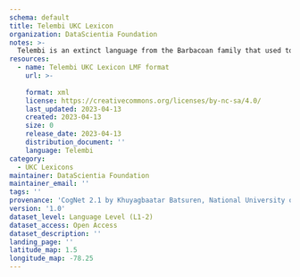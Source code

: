```yaml
---
schema: default
title: Telembi UKC Lexicon
organization: DataScientia Foundation
notes: >-
  Telembi is an extinct language from the Barbacoan family that used to be spoken in South America. The UKC Lexicon of Telembi is represented as a lexico-semantic network. It consists of words, word senses, synsets, as well as sense-level and synset-level relationships
resources:
  - name: Telembi UKC Lexicon LMF format
    url: >-
      
    format: xml
    license: https://creativecommons.org/licenses/by-nc-sa/4.0/
    last_updated: 2023-04-13
    created: 2023-04-13
    size: 0
    release_date: 2023-04-13
    distribution_document: ''
    language: Telembi
category:
  - UKC Lexicons
maintainer: DataScientia Foundation
maintainer_email: ''
tags: ''
provenance: 'CogNet 2.1 by Khuyagbaatar Batsuren, National University of Mongolia (http://cognet.ukc.disi.unitn.it); Native Languages of the Americas 2021.11. by Laura Redish and Orrin Lewis (http://www.native-languages.org); Princeton WordNet 2.1 by Princeton University (https://wordnet.princeton.edu)'
version: '1.0'
dataset_level: Language Level (L1-2)
dataset_access: Open Access
dataset_description: ''
landing_page: ''
latitude_map: 1.5
longitude_map: -78.25
---
```

